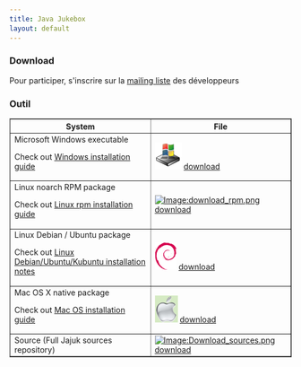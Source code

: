 ```yaml
---
title: Java Jukebox
layout: default
---
```


<h3>Download</h3>
<p>Pour participer, s'inscrire sur la <a href="http://lists.sourceforge.net/mailman/listinfo/jajuk-developers">mailing liste</a> des développeurs</p>
<h3>
	<a id="support-or-contact" class="anchor" href="#outils" aria-hidden="true"><span class="octicon octicon-link"></span></a>Outil
</h3>

<table border="1" cellpadding="20" cellspacing="5">
<tr>
	<th width="50%">System</th><th>File</th>
</tr>
<tr>
	<td>Microsoft Windows executable
	<p>Check out <a href="/index.php/Windows_installation_guide" title="Windows installation guide">Windows installation guide</a>
	</p>
	</td><td><a href="/index.php/File:Download_win.png" class="image" title="Image:download_win.png"><img alt="Image:download_win.png" src="/images/Download_win.png" width="48" height="48" border="0" /></a> <a href="http://sourceforge.net/projects/jajuk/files/jajuk/1.10.7/jajuk-1.10.7-setup.exe" class="external text" title="http://sourceforge.net/projects/jajuk/files/jajuk/1.10.7/jajuk-1.10.7-setup.exe" rel="nofollow">download</a>
	</td>
</tr>
<tr>
	<td>Linux noarch RPM package
	<p>Check out <a href="/index.php/Linux_rpm_installation_guide" title="Linux rpm installation guide">Linux rpm installation guide</a>
	</p>
	</td><td><a href="/index.php/File:Download_rpm.png" class="image" title="Image:download_rpm.png"><img alt="Image:download_rpm.png" src="/images/Download_rpm.png" width="48" height="48" border="0" /></a> <a href="http://sourceforge.net/projects/jajuk/files/jajuk/1.10.7/jajuk-1.10.7-1.noarch.rpm" class="external text" title="http://sourceforge.net/projects/jajuk/files/jajuk/1.10.7/jajuk-1.10.7-1.noarch.rpm" rel="nofollow">download</a>
	</td>
</tr>
<tr>
	<td>Linux Debian / Ubuntu package
	<p>Check out <a href="/index.php/Linux_Debian/Ubuntu/Kubuntu_installation_notes" title="Linux Debian/Ubuntu/Kubuntu installation notes" class="mw-redirect">Linux Debian/Ubuntu/Kubuntu installation notes</a>
	</p>
	</td><td><a href="/index.php/File:Download_deb.png" class="image" title="Image:download_deb.png"><img alt="Image:download_deb.png" src="/images/Download_deb.png" width="39" height="49" border="0" /></a> <a href="http://sourceforge.net/projects/jajuk/files/jajuk/1.10.7/jajuk_1.10.7-3_all.deb" class="external text" title="http://sourceforge.net/projects/jajuk/files/jajuk/1.10.7/jajuk_1.10.7-3_all.deb" rel="nofollow">download</a>
	</td>
</tr>
<tr>
	<td>Mac OS X native package
	<p>Check out <a href="/index.php/Mac_OS_installation_guide" title="Mac OS installation guide">Mac OS installation guide</a>
	</p>
	</td><td><a href="/index.php/File:Osx.png" class="image" title="Image:osx.png"><img alt="Image:osx.png" src="/images/Download_osx.png" width="41" height="48" border="0" /></a> <a href="http://sourceforge.net/projects/jajuk/files/jajuk/1.10.7/jajuk-macos-1.10.7.zip" class="external text" title="http://sourceforge.net/projects/jajuk/files/jajuk/1.10.7/jajuk-macos-1.10.7.zip" rel="nofollow">download</a>
	</td>
</tr>
<tr>
	<td>Source (Full Jajuk sources repository)
	</td><td><a href="/index.php/File:Download_sources.png" class="image" title="Image:download_sources.png"><img alt="Image:Download_sources.png" src="/images/Download_sources.png" width="48" height="48" border="0" /></a> <a href="http://sourceforge.net/projects/jajuk/files/jajuk/1.10.7/jajuk-sources-1.10.7.zip" class="external text" title="http://sourceforge.net/projects/jajuk/files/jajuk/1.10.7/jajuk-sources-1.10.7.zip" rel="nofollow">download</a>
	</td>
</tr>
</table>

